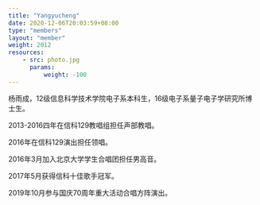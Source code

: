 ```yaml
---
title: "Yangyucheng"
date: 2020-12-06T20:03:59+08:00
type: "members"
layout: "member"
weight: 2012
resources:
    - src: photo.jpg
      params:
          weight: -100
---
```


杨雨成，12级信息科学技术学院电子系本科生，16级电子系量子电子学研究所博士生。

2013-2016四年在信科129教唱组担任声部教唱。

2016年在信科129演出担任领唱。

2016年3月加入北京大学学生合唱团担任男高音。

2017年5月获得信科十佳歌手冠军。

2019年10月参与国庆70周年重大活动合唱方阵演出。